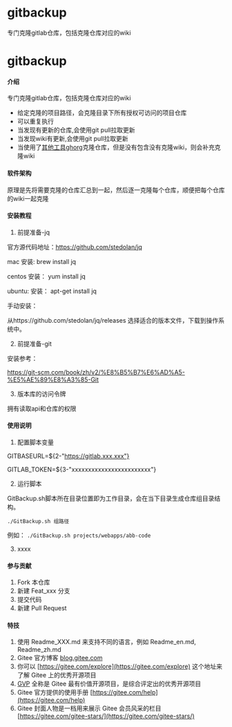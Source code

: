 # gitbackup
专门克隆gitlab仓库，包括克隆仓库对应的wiki
# gitbackup

#### 介绍
专门克隆gitlab仓库，包括克隆仓库对应的wiki

* 给定克隆的项目路径，会克隆目录下所有授权可访问的项目仓库
* 可以重复执行
* 当发现有更新的仓库,会使用git pull拉取更新
* 当发现wiki有更新,会使用git pull拉取更新
* 当使用了[其他工具ghorg](https://github.com/gabrie30/ghorg)克隆仓库，但是没有包含没有克隆wiki，则会补充克隆wiki




#### 软件架构

原理是先将需要克隆的仓库汇总到一起，然后逐一克隆每个仓库，顺便把每个仓库的wiki一起克隆

#### 安装教程

1.  前提准备-jq

官方源代码地址：https://github.com/stedolan/jq

mac 安装:
brew install jq

centos 安装：
yum install jq

ubuntu: 安装：
apt-get install jq

手动安装：

从https://github.com/stedolan/jq/releases 选择适合的版本文件，下载到操作系统中。


2. 前提准备-git

安装参考： 

https://git-scm.com/book/zh/v2/%E8%B5%B7%E6%AD%A5-%E5%AE%89%E8%A3%85-Git

3.  版本库的访问令牌

拥有读取api和仓库的权限

#### 使用说明

1.  配置脚本变量

GITBASEURL=${2-"https://gitlab.xxx.xxx"}

GITLAB_TOKEN=${3-"xxxxxxxxxxxxxxxxxxxxxxxx"}

2.  运行脚本

GitBackup.sh脚本所在目录位置即为工作目录，会在当下目录生成仓库组目录结构。

`./GitBackup.sh 组路径`


例如： `./GitBackup.sh projects/webapps/abb-code`

3.  xxxx

#### 参与贡献

1.  Fork 本仓库
2.  新建 Feat_xxx 分支
3.  提交代码
4.  新建 Pull Request


#### 特技

1.  使用 Readme\_XXX.md 来支持不同的语言，例如 Readme\_en.md, Readme\_zh.md
2.  Gitee 官方博客 [blog.gitee.com](https://blog.gitee.com)
3.  你可以 [https://gitee.com/explore](https://gitee.com/explore) 这个地址来了解 Gitee 上的优秀开源项目
4.  [GVP](https://gitee.com/gvp) 全称是 Gitee 最有价值开源项目，是综合评定出的优秀开源项目
5.  Gitee 官方提供的使用手册 [https://gitee.com/help](https://gitee.com/help)
6.  Gitee 封面人物是一档用来展示 Gitee 会员风采的栏目 [https://gitee.com/gitee-stars/](https://gitee.com/gitee-stars/)
